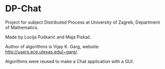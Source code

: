 # DP-Chat
Project for subject Distributed Process at University of Zagreb, Department of Mathematics.

Made by Lucija Puškarić and Maja Piskač.

Author of algorithms is Vijay K. Garg, website: http://users.ece.utexas.edu/~garg/.

Algorithms were reused to make a Chat application with a GUI.
